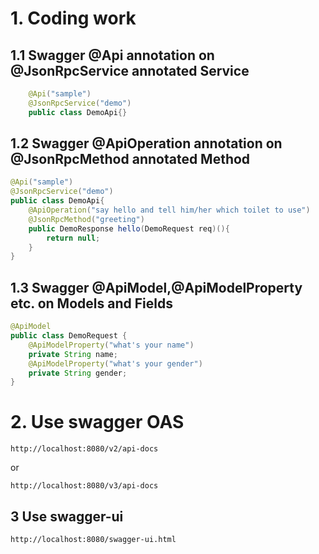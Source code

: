 # 1. Coding work

## 1.1 Swagger @Api annotation on @JsonRpcService annotated Service

```java
    @Api("sample")
    @JsonRpcService("demo")
    public class DemoApi{}
```

## 1.2 Swagger @ApiOperation annotation on @JsonRpcMethod annotated Method

```java
@Api("sample")
@JsonRpcService("demo")
public class DemoApi{
    @ApiOperation("say hello and tell him/her which toilet to use")
    @JsonRpcMethod("greeting")
    public DemoResponse hello(DemoRequest req)(){
	    return null;
    }
}
```

## 1.3 Swagger @ApiModel,@ApiModelProperty etc. on Models and Fields

```java
@ApiModel
public class DemoRequest {
	@ApiModelProperty("what's your name")
	private String name;
	@ApiModelProperty("what's your gender")
	private String gender;
}
```

# 2. Use swagger OAS

```url
http://localhost:8080/v2/api-docs
```
or
```url
http://localhost:8080/v3/api-docs
```

## 3 Use swagger-ui

```url
http://localhost:8080/swagger-ui.html
```
